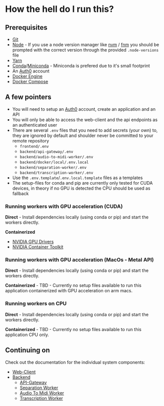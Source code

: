 # How the hell do I run this?

## Prerequisites

- [Git](https://git-scm.com/book/en/v2/Getting-Started-Installing-Git)
- [Node](https://nodejs.org/en) - If you use a node version manager like [nvm](https://github.com/nvm-sh/nvm) / [fnm](https://github.com/Schniz/fnm) you should be prompted with the correct version through the provided `.node-versions` file
- [Yarn](https://classic.yarnpkg.com/lang/en/docs/install)
- [Conda](https://docs.conda.io/projects/conda/en/stable/user-guide/getting-started.html)/[Miniconda](https://docs.anaconda.com/free/miniconda/index.html) - Miniconda is prefered due to it's small footprint
- An [Auth0](https://auth0.com/) account
- [Docker Engine](https://docs.docker.com/get-docker/)
- [Docker Compose](https://docs.docker.com/compose/)

## A few pointers

- You will need to setup an [Auth0](https://auth0.com/) account, create an application and an API
- You will only be able to access the web-client and the api endpoints as an authenticated user
- There are several `.env` files that you need to add secrets (your own) to, they are ignored by default and shoulder never be committed to your remote repository
  - `frontend/.env`
  - `backend/api-gateway/.env`
  - `backend/audio-to-midi-worker/.env`
  - `backend/docker/local/.env.local`
  - `backend/separation-worker/.env`
  - `backend/transcription-worker/.env`
- Use the `.env.template`/`.env.local.template` files as a templates
- The setup-files for conda and pip are currently only tested for CUDA devices, in theory if no GPU is detected the CPU should be used as fallback

### Running workers with GPU acceleration (CUDA)

**Direct** - Install dependencies locally (using conda or pip) and start the workers directly.

**Containerized**

- [NVIDIA GPU Drivers](https://docs.nvidia.com/datacenter/tesla/tesla-installation-notes/index.html)
- [NVIDIA Container Toolkit](https://github.com/NVIDIA/nvidia-container-toolkit)

### Running workers with GPU acceleration (MacOs - Metal API)

**Direct** - Install dependencies locally (using conda or pip) and start the workers directly.

**Containerized** - TBD - Currently no setup files available to run this application containerized with GPU acceleration on arm macs.

### Running workers on CPU

**Direct** - Install dependencies locally (using conda or pip) and start the workers directly.

**Containerized** - TBD - Currently no setup files available to run this application CPU only.

## Continuing on

Check out the documentation for the individual system components:

- [Web-Client](frontend/README.md)
- [Backend](backend/README.md)
  - [API-Gateway](backend/api-gateway/README.md)
  - [Separation Worker](backend/separation-worker/README.md)
  - [Audio To Midi Worker](backend/audio-to-midi-worker/README.md)
  - [Transcription Worker](backend/transcription-worker/README.md)
